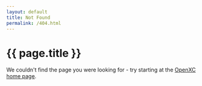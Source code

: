 ```yaml
---
layout: default
title: Not Found
permalink: /404.html
---
```


<div class="page-header">
    <h1>{{ page.title }}</h1>
</div>

We couldn't find the page you were looking for - try starting at the [OpenXC home page](/).
